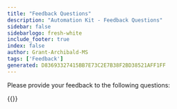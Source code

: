 ```yaml
---
title: "Feedback Questions"
description: "Automation Kit - Feedback Questions"
sidebar: false
sidebarlogo: fresh-white
include_footer: true
index: false
author: Grant-Archibald-MS
tags: ['Feedback']
generated: D83693327415BB7E73C2E7B38F2BD38521AFF1FF
---
```


Please provide your feedback to the following questions:

{{<questions name="/content/en-gb/feedback.json" completed="Thank you for completing questions" showNavigationButtons="false" locale="en-gb">}}
